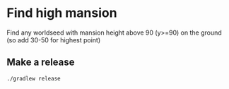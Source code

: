 # Find high mansion

Find any worldseed with mansion height above 90 (y>=90) on the ground (so add 30-50 for highest point)

## Make a release
`./gradlew release`
